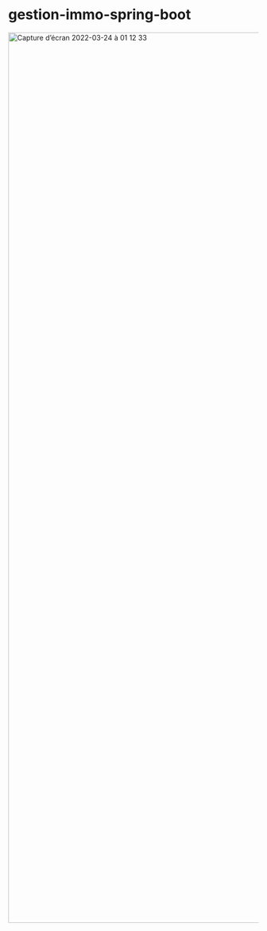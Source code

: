 # gestion-immo-spring-boot
<img width="1792" alt="Capture d’écran 2022-03-24 à 01 12 33" src="https://user-images.githubusercontent.com/47887636/162799242-19b8dabf-5423-491f-9098-5607c2298005.png">
